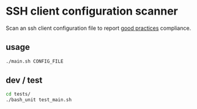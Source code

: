 # SSH client configuration scanner

Scan an ssh client configuration file to report [good practices](https://stribika.github.io/2015/01/04/secure-secure-shell.html) compliance.

## usage

```bash
./main.sh CONFIG_FILE
```


## dev / test

```bash
cd tests/
./bash_unit test_main.sh
```
